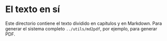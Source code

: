 El texto en sí
==============

Este directorio contiene el texto dividido en capítulos y en Markdown. Para generar el sistema completo `../utils/md2pdf`, por ejemplo, para generar PDF. 
